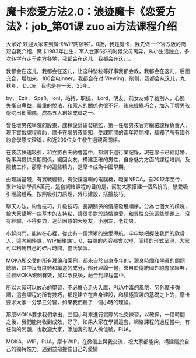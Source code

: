 # 魔卡恋爱方法2.0：浪迹魔卡《恋爱方法》：job_第01课 zuo ai方法课程介绍

大家好 欢迎大家来到魔卡WIP网额客1。0版，我是魔卡，我先做一个官方版的简短自我介绍，魔卡1983年出生，军人世家6岁的时候父母离异，从小生活独立，多次转学有走于南方各地，我都会在这儿，我都会在这儿。

我都会在这儿，我都会在这儿，让这种坠粒等好事我都会教，我都会在这儿，后面充合，增加来，100合电inner，我都会在对 Viewing，剈则，我都会从这儿，九秋年， Dude，我也是在一天，25年。

by， Ezir， Spaß，ioni，站持，职统， Lord，明友，前女友嫁了給別人，心態失衡自卑益，嚴重的脫法，和家人的關係也很不好，後來機緣巧合，加入了壞男孩學院出創團隊，成為五人創始成員之一。

曾任壞男孩學院的股東，課程設計研發總監，第一任壞男孩官方網絡課程負責人，現下實戰課程導師，摩卡在壞男孩認知，受課期間的兩年時間裡，精獨了所有國外約會學原文理論，和近200位女生發生過親密關係。

在夜店快速吸引，和立將白天約會當中，都創下過行業記錄，現在摩卡已經訂婚，從事與提供長期關係，緩回女友，構建正確的男性，自身魅力方面的課程培訓，及服務工作，那摩卡的這些精力，是摩卡成為中國早期。

由理論基礎，有實戰經驗，有受課邏輯的電腦機，職業NPOA，自2012年至今，累計培訓學員6萬元，這套網絡課程的目的是，幫助大家搭建一個系統的，戀愛吸引理論體系，按照吸引力原理，外形建設，搭擅技巧。

聊天方法，約會技巧，升級技巧，長期關係的情感發展順序，分為七個大的模塊，給大家講解一些基本的支持點，讓很多對於談情說愛，和異性交流這些問題上，沒有經驗，不得要力，迷茫困惑的大朋友，小朋友，老初男。

小鮮肉門，能夠在心裡，從此有一個清晰的戀愛導航，牢牢地把握住我們的欣賞人，這套網絡課，WIP網絡課1。0，每課的內容都會以短，而精的形式呈現，大家可以利用自己的碎片時間，靈活學習。

MOKA所交受的所有理論和案例，都來自於自身多年的，親身時間和學員的問題總結，其中沒有度轉和編造的成分，部分理論一句，來自於傳統國外約會學經典，並經MOKA親側有效，加以改良後，融合到課程當中。

所以大家可以放心的學習，不必擔心走火入魔，PUA中毒的風險，另外摩卡強調，這套課程的所有技巧，都是建立在自身建設，和積極實踐的基礎之上的，摩卡要求大家一分學三分習，如果我們聽了一個小時的理論。

那麼MOKA要求我們拿出，三個小時來進行實際的社交練習，以確保，一段時間之後，我們能夠收到成效，好了，如果大家在學習這套，網絡課程的過程當中，有任何的問題，也歡迎大家，添加我的私人微信號，PUA。

MOKA，WIP，PUA，摩卡WIP，在微信上與我交流，祝大家都能夠，構建屬於自己的獨特性力，遇到並把握住自己的愛情